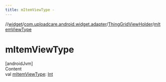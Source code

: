 ```yaml
---
title: mItemViewType -
---
```

//[widget](../../index.md)/[com.uploadcare.android.widget.adapter](../index.md)/[ThingGridViewHolder](index.md)/[mItemViewType](m-item-view-type.md)



# mItemViewType  
[androidJvm]  
Content  
val [mItemViewType](m-item-view-type.md): [Int](https://kotlinlang.org/api/latest/jvm/stdlib/kotlin/-int/index.html)  



